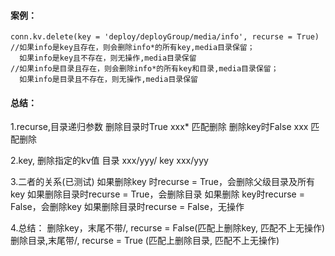 <!--
author: hack0072008
head: http://www.etcunion.com/static/logo1_128x128.jpg
date: 2019-05-28
title: consul-API操作总结
tags: consul-API python
images: http://www.etcunion.com/static/logo1_128x128.jpg
category: consul
status: publish
summary: consul-API操作总结
-->



#### 案例：
    conn.kv.delete(key = 'deploy/deployGroup/media/info', recurse = True)
    //如果info是key且存在，则会删除info*的所有key,media目录保留；
      如果info是key且不存在，则无操作,media目录保留
    //如果info是目录且存在，则会删除info*的所有key和目录,media目录保留；
      如果info是目录且不存在，则无操作,media目录保留

#### 总结：
 1.recurse,目录递归参数
      删除目录时True  xxx*  匹配删除
      删除key时False  xxx   匹配删除
      
 2.key, 删除指定的kv值
      目录 xxx/yyy/
      key  xxx/yyy

 3.二者的关系(已测试)
    如果删除key 时recurse = True，会删除父级目录及所有key
    如果删除目录时recurse = True，会删除目录
    如果删除 key时recurse = False，会删除key
    如果删除目录时recurse = False，无操作
      
 4.总结：
    删除key，末尾不带/, recurse = False(匹配上删除key,  匹配不上无操作)
    删除目录,末尾带/,   recurse = True (匹配上删除目录, 匹配不上无操作)
    
    
    
    
